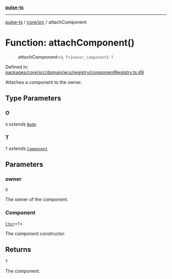 [**pulse-ts**](../../../README.md)

***

[pulse-ts](../../../README.md) / [core/src](../README.md) / attachComponent

# Function: attachComponent()

> **attachComponent**\<`O`, `T`\>(`owner`, `Component`): `T`

Defined in: [packages/core/src/domain/ecs/registry/componentRegistry.ts:49](https://github.com/jlehett/pulse-ts/blob/4869ef2c4af7bf37d31e2edd2d6d1ba148133fb2/packages/core/src/domain/ecs/registry/componentRegistry.ts#L49)

Attaches a component to the owner.

## Type Parameters

### O

`O` *extends* [`Node`](../classes/Node.md)

### T

`T` *extends* [`Component`](../classes/Component.md)

## Parameters

### owner

`O`

The owner of the component.

### Component

[`Ctor`](../type-aliases/Ctor.md)\<`T`\>

The component constructor.

## Returns

`T`

The component.
